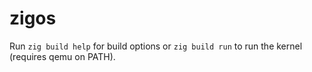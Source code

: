 # zigos
Run `zig build help` for build options or `zig build run` to run the kernel (requires qemu on PATH).
